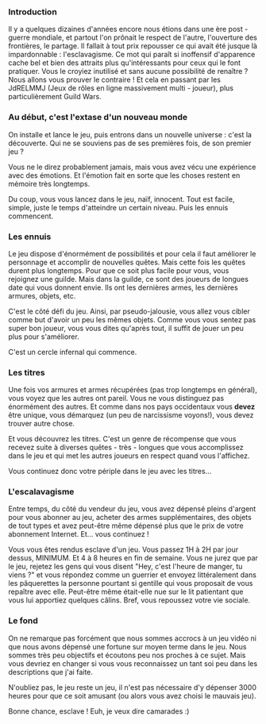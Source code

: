 ### Introduction

Il y a quelques dizaines d'années encore nous étions dans une ère post - guerre mondiale, et partout l'on prônait le respect de l'autre, l'ouverture des frontières, le partage. Il fallait à tout prix repousser ce qui avait été jusque là impardonnable : l'esclavagisme.
Ce mot qui paraît si inoffensif d'apparence cache bel et bien des attraits plus qu'intéressants pour ceux qui le font pratiquer. Vous le croyiez inutilisé et sans aucune possibilité de renaître ? Nous allons vous prouver le contraire ! Et cela en passant par les JdRELMMJ (Jeux de rôles en ligne massivement multi - joueur), plus particulièrement Guild Wars.

### Au début, c'est l'extase d'un nouveau monde

On installe et lance le jeu, puis entrons dans un nouvelle universe : c'est la découverte. Qui ne se souviens pas de ses premières fois, de son premier jeu ?

Vous ne le direz probablement jamais, mais vous avez vécu une expérience avec des émotions. Et l'émotion fait en sorte que les choses restent en mémoire très longtemps.

Du coup, vous vous lancez dans le jeu, naïf, innocent. Tout est facile, simple, juste le temps d'atteindre un certain niveau. Puis les ennuis commencent.

### Les ennuis

Le jeu dispose d'énormément de possibilités et pour cela il faut améliorer le personnage et accomplir de nouvelles quêtes. Mais cette fois les quêtes durent plus longtemps. Pour que ce soit plus facile pour vous, vous rejoignez une guilde. Mais dans la guilde, ce sont des joueurs de longues date qui vous donnent envie. Ils ont les dernières armes, les dernières armures, objets, etc.

C'est le côté défi du jeu. Ainsi, par pseudo-jalousie, vous allez vous cibler comme but d'avoir un peu les mêmes objets. Comme vous vous sentez pas super bon joueur, vous vous dites qu'après tout, il suffit de jouer un peu plus pour s'améliorer.

C'est un cercle infernal qui commence.

### Les titres

Une fois vos armures et armes récupérées (pas trop longtemps en général), vous voyez que les autres ont pareil. Vous ne vous distinguez pas énormément des autres. Et comme dans nos pays occidentaux vous **devez** être unique, vous démarquez (un peu de narcissisme voyons!), vous devez trouver autre chose.

Et vous découvrez les titres. C'est un genre de récompense que vous recevez suite à diverses quêtes - très - longues que vous accomplissez dans le jeu et qui met les autres joueurs en respect quand vous l'affichez.

Vous continuez donc votre périple dans le jeu avec les titres…

### L'escalavagisme

Entre temps, du côté du vendeur du jeu, vous avez dépensé pleins d'argent pour vous abonner au jeu, acheter des armes supplémentaires, des objets de tout types et avez peut-être même dépensé plus que le prix de votre abonnement Internet. Et… vous continuez !

Vous vous êtes rendus esclave d'un jeu. Vous passez 1H à 2H par jour dessus, MINIMUM. Et 4 à 8 heures en fin de semaine. Vous ne jurez que par le jeu, rejetez les gens qui vous disent "Hey, c'est l'heure de manger, tu viens ?" et vous répondez comme un guerrier et envoyez littéralement dans les pâquerettes la personne pourtant si gentille qui vous proposait de vous repaître avec elle. Peut-être même était-elle nue sur le lit patientant que vous lui apportiez quelques câlins. Bref, vous repoussez votre vie sociale.

### Le fond

On ne remarque pas forcément que nous sommes accrocs à un jeu vidéo ni que nous avons dépensé une fortune sur moyen terme dans le jeu. Nous sommes très peu objectifs et écoutons peu nos proches à ce sujet. Mais vous devriez en changer si vous vous reconnaissez un tant soi peu dans les descriptions que j'ai faite.

N'oubliez pas, le jeu reste un jeu, il n'est pas nécessaire d'y dépenser 3000 heures pour que ce soit amusant (ou alors vous avez choisi le mauvais jeu).

Bonne chance, esclave ! Euh, je veux dire camarades :)
